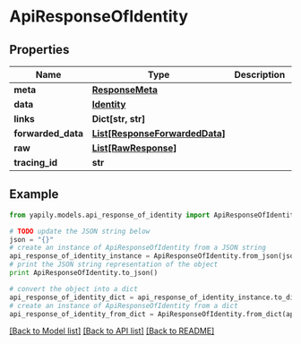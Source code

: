 # ApiResponseOfIdentity


## Properties
Name | Type | Description | Notes
------------ | ------------- | ------------- | -------------
**meta** | [**ResponseMeta**](ResponseMeta.md) |  | [optional] 
**data** | [**Identity**](Identity.md) |  | [optional] 
**links** | **Dict[str, str]** |  | [optional] 
**forwarded_data** | [**List[ResponseForwardedData]**](ResponseForwardedData.md) |  | [optional] 
**raw** | [**List[RawResponse]**](RawResponse.md) |  | [optional] 
**tracing_id** | **str** |  | [optional] 

## Example

```python
from yapily.models.api_response_of_identity import ApiResponseOfIdentity

# TODO update the JSON string below
json = "{}"
# create an instance of ApiResponseOfIdentity from a JSON string
api_response_of_identity_instance = ApiResponseOfIdentity.from_json(json)
# print the JSON string representation of the object
print ApiResponseOfIdentity.to_json()

# convert the object into a dict
api_response_of_identity_dict = api_response_of_identity_instance.to_dict()
# create an instance of ApiResponseOfIdentity from a dict
api_response_of_identity_from_dict = ApiResponseOfIdentity.from_dict(api_response_of_identity_dict)
```
[[Back to Model list]](../README.md#documentation-for-models) [[Back to API list]](../README.md#documentation-for-api-endpoints) [[Back to README]](../README.md)


